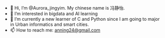 - 👋 Hi, I’m @Aurora_jingyim. My chinese name is 冯静怡.
- 👀 I’m interested in bigdata and AI learning
- 🌱 I’m currently a new learner of C and Python since I am going to major in Urban informatics and smart cities.
- 📫 How to reach me: anning24@gmail.com

<!---
Aurorajingyi/Aurorajingyi is a ✨ special ✨ repository because its `README.md` (this file) appears on your GitHub profile.
You can click the Preview link to take a look at your changes.
--->
